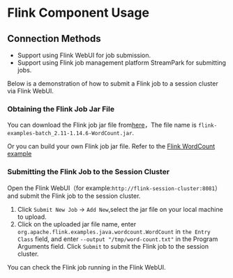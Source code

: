 # Flink Component Usage

## Connection Methods

- Support using Flink WebUI for job submission.
- Support using Flink job management platform StreamPark for submitting jobs.

Below is a demonstration of how to submit a Flink job to a session cluster via Flink WebUI.

### Obtaining the Flink Job Jar File

You can download the Flink job jar file from[here](https://repo1.maven.org/maven2/org/apache/flink/flink-examples-batch_2.11/1.14.6/flink-examples-batch_2.11-1.14.6-WordCount.jar)，The file name is `flink-examples-batch_2.11-1.14.6-WordCount.jar`.

Or you can build your own Flink job jar file. Refer to the [Flink WordCount example](https://github.com/apache/flink/blob/master/flink-examples/flink-examples-batch/src/main/java/org/apache/flink/examples/java/wordcount/WordCount.java)

### Submitting the Flink Job to the Session Cluster

Open the Flink WebUI（for example:`http://flink-session-cluster:8081`）and submit the Flink job to the session cluster.

1. Click `Submit New Job` -> `Add New`,select the jar file on your local machine to upload.
2. Click on the uploaded jar file name, enter `org.apache.flink.examples.java.wordcount.WordCount` in `the Entry Class` field, and enter `--output "/tmp/word-count.txt"` in the Program Arguments field. Click `Submit` to submit the Flink job to the session cluster.
  
You can check the Flink job running in the Flink WebUI.
